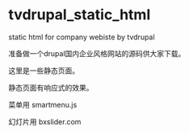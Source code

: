 tvdrupal_static_html
====================

static html for company webiste by tvdrupal

准备做一个drupal国内企业风格网站的源码供大家下载。

这里是一些静态页面。

静态页面有响应式的效果。

菜单用 smartmenu.js

幻灯片用 bxslider.com

